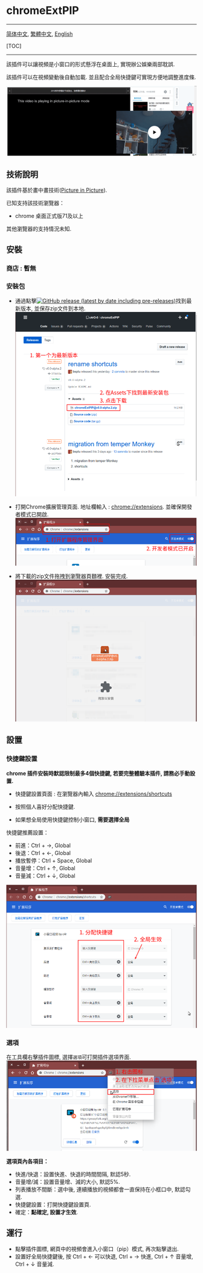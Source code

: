 # chromeExtPIP

---

[简体中文](./README.md), [繁體中文](./README.zh-tw.md), [English](./README.en.md)

[TOC]

---

該插件可以讓視頻是小窗口的形式懸浮在桌面上, 實現辦公娛樂兩部耽誤.

該插件可以在視頻變動後自動加載. 並且配合全局快捷鍵可實現方便地調整進度條.

![](./readme/view.png)

## 技術說明

該插件基於畫中畫技術([Picture in Picture](https://w3c.github.io/picture-in-picture/)).  

已知支持該技術瀏覽器：

- chrome 桌面正式版71及以上

其他瀏覽器的支持情況未知.

## 安裝

### 商店 : 暫無
### 安裝包 

- 通過點擊[![GitHub release (latest by date including pre-releases)](https://img.shields.io/github/v/release/c4rO-0/chromeExtPIP?include_prereleases&style=flat-square)](https://github.com/c4rO-0/chromeExtPIP/releases/latest)找到最新版本, 並保存zip文件到本地.
![](./readme/ins_step1.png)

- 打開Chrome擴展管理頁面. 地址欄輸入 : [chrome://extensions](chrome://extensions). 並確保開發者模式已開啟.
![](./readme/ins_step2.png)

- 將下載的zip文件拖拽到瀏覽器頁麵裡. 安裝完成.
![](./readme/ins_step3.png)


## 設置

### 快捷鍵設置

**chrome 插件安裝時默認限制最多4個快捷鍵, 若要完整體驗本插件, 請務必手動設置.**

- 快捷鍵設置頁面 : 在瀏覽器內輸入 [chrome://extensions/shortcuts](chrome://extensions/shortcuts) 

- 按照個人喜好分配快捷鍵. 

- 如果想全局使用快捷鍵控制小窗口, **需要選擇全局**

快捷鍵推薦設置：
* 前進：Ctrl + →, Global
* 後退：Ctrl + ←, Global
* 播放暫停：Ctrl + Space, Global
* 音量增：Ctrl + ↑, Global
* 音量減：Ctrl + ↓, Global

![](./readme/set_step1.png)

### 選項
在工具欄右擊插件圖標, 選擇`選項`可打開插件選項界面.
![](./readme/set_step2.png)

**選項頁內各項目：**

* 快進/快退：設置快進、快退的時間間隔, 默認5秒.  
* 音量增/減：設置音量增、減的大小, 默認5%.  
* 列表播放不間斷：選中後, 連續播放的視頻都會一直保持在小框口中, 默認勾選.  
* 快捷鍵設置：打開快捷鍵設置頁.  
* 確定：**點確定, 設置才生效**.  

## 運行
* 點擊插件圖標, 網頁中的視頻會進入小窗口（pip）模式, 再次點擊退出.  
* 設置好全局快捷鍵後, 按 Ctrl + ← 可以快退, Ctrl + → 快進, Ctrl + ↑ 音量增, Ctrl + ↓ 音量減.  
